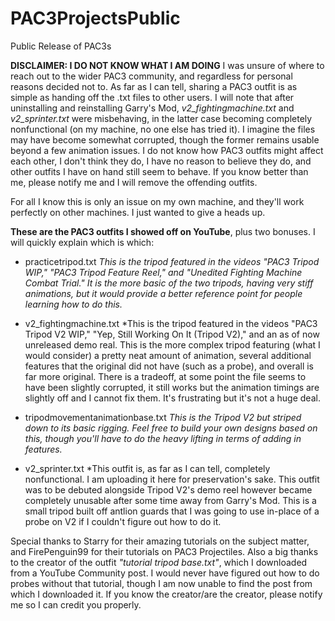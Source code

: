# PAC3ProjectsPublic
Public Release of PAC3s

**DISCLAIMER: I DO NOT KNOW WHAT I AM DOING**
I was unsure of where to reach out to the wider PAC3 community, and regardless for personal reasons decided not to. 
As far as I can tell, sharing a PAC3 outfit is as simple as handing off the .txt files to other users.
I will note that after uninstalling and reinstalling Garry's Mod, *v2_fightingmachine.txt* and *v2_sprinter.txt* were misbehaving, in the latter case becoming completely nonfunctional (on my machine, no one else has tried it). I imagine the files may have become somewhat corrupted, though the former remains usable beyond a few animation issues.
I do not know how PAC3 outfits might affect each other, I don't think they do, I have no reason to believe they do, and other outfits I have on hand still seem to behave. If you know better than me, please notify me and I will remove the offending outfits.

For all I know this is only an issue on my own machine, and they'll work perfectly on other machines. I just wanted to give a heads up.

**These are the PAC3 outfits I showed off on YouTube**, plus two bonuses.
I will quickly explain which is which:

- practicetripod.txt
*This is the tripod featured in the videos "PAC3 Tripod WIP," "PAC3 Tripod Feature Reel," and "Unedited Fighting Machine Combat Trial." It is the more basic of the two tripods, having very stiff animations, but it would provide a better reference point for people learning how to do this.*

- v2_fightingmachine.txt
*This is the tripod featured in the videos "PAC3 Tripod V2 WIP," "Yep, Still Working On It (Tripod V2)," and an as of now unreleased demo real. This is the more complex tripod featuring (what I would consider) a pretty neat amount of animation, several additional features that the original did not have (such as a probe), and overall is far more original. There is a tradeoff, at some point the file seems to have been slightly corrupted, it still works but the animation timings are slightly off and I cannot fix them. It's frustrating but it's not a huge deal.

-  tripodmovementanimationbase.txt
*This is the Tripod V2 but striped down to its basic rigging. Feel free to build your own designs based on this, though you'll have to do the heavy lifting in terms of adding in features.*

- v2_sprinter.txt
*This outfit is, as far as I can tell, completely nonfunctional. I am uploading it here for preservation's sake. This outfit was to be debuted alongside Tripod V2's demo reel however became completely unusable after some time away from Garry's Mod. This is a small tripod built off antlion guards that I was going to use in-place of a probe on V2 if I couldn't figure out how to do it. 

Special thanks to Starry for their amazing tutorials on the subject matter, and FirePenguin99 for their tutorials on PAC3 Projectiles.
Also a big thanks to the creator of the outfit *"tutorial tripod base.txt"*, which I downloaded from a YouTube Community post. I would never have figured out how to do probes without that tutorial, though I am now unable to find the post from which I downloaded it. If you know the creator/are the creator, please notify me so I can credit you properly.
